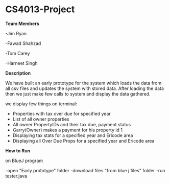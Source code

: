 # CS4013-Project

**Team Members** 

-Jim Ryan

-Fawad Shahzad

-Tom Carey

-Harneet Singh

**Description**

We have built an early prototype for the system which loads the 
data from all csv files and updates the system with stored data.
After loading the data then we just make few calls to system
and display the data gathered.

we display few things on terminal:
- Properties with tax over due for specified year
- List of all owner properties
- All owner PropertyIDs and their tax due, payment status
- Garry(Owner) makes a payment for his property id 1
- Displaying tax stats for a specified year and Ericode area
- Displaying all Over Due Props for a specified year and Ericode area

**How to Run**

on BlueJ program

-open "Early prototype" folder
-download files "from blue j files" folder
-run tester.java